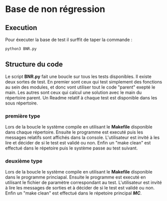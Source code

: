 # Base de non régression


## Execution

Pour éxecuter la base de test il surffit de taper la commande :
```bash
python3 BNR.py
```

## Structure du code


Le script __BNR.py__ fait une boucle sur tous les tests disponibles. Il existe deux sortes de test. En premier sont ceux qui test simplement des fonctions au sein des modules, et donc vont utiliser tout le code "parent" exepté le main. Les autres sont ceux qui calcul une solution avec le main du répertoire parent.
Un Readme relatif à chaque test est disponible dans les sous répertoire.

### première type
Lors de la boucle le système compile en utilisant le __Makefile__ disponible dans chaque répertoire. Ensuite le programme est executé puis les messages relatifs sont affichés dans la console. L'utilisateur est invité à les lire et décider de si le test est validé ou non. Enfin un "make clean" est effectué dans le répetoire puis le système passe au test suivant.

### deuxième type
Lors de la boucle le système compile en utilisant le __Makefile__ disponible dans le programme princiapal. Ensuite le programme est executé en utilisant le fichier de paramètre correspondant au test. L'utilisateur est invité à lire les messages de sorties et à décider de si le test est validé ou non. Enfin un "make clean" est effectué dans le répetoire principal ___MC___.
